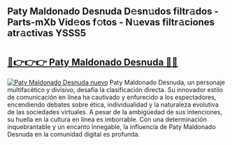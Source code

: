 ## Paty Maldonado Desnuda D𝚎sn𝚞dos filtr𝚊dos - Parts-mXb Vid𝚎os f𝚘tos - N𝚞evas filtr𝚊ciones atr𝚊ctivas YSSS5

# <h2><a href="http://mb68clv.tromn.icu/?c=Paty+Maldonado+Desnuda">🔗👉👉👉 Paty Maldonado Desnuda 🔗🔗</a></h2>

[![Paty Maldonado Desnuda nuevo](https://i.imgur.com/pEAQMta.gif)](http://mb68clv.tromn.icu/?c=Paty+Maldonado+Desnuda)
Paty Maldonado Desnuda, un personaje multifacético y divisivo, desafía la clasificación directa. Su innovador estilo de comunicación en línea ha cautivado y enfurecido a los espectadores, encendiendo debates sobre ética, individualidad y la naturaleza evolutiva de las sociedades virtuales. A pesar de la ambigüedad de sus intenciones, su huella en la cultura en línea es imborrable. Con una determinación inquebrantable y un encanto innegable, la influencia de Paty Maldonado Desnuda en la comunidad digital es profunda.
